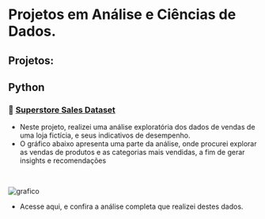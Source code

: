 # Projetos em Análise e Ciências de Dados.
## Projetos:
## Python 
### 🔗 <a href = 'https://github.com/diegodamascenos/superstore_sales'>Superstore Sales Dataset</a> <br>
- Neste projeto, realizei uma análise exploratória dos dados de vendas de uma loja fictícia, e seus indicativos de desempenho.
- O gráfico abaixo apresenta uma parte da análise, onde procurei explorar as vendas de produtos e as categorias mais vendidas, a fim de gerar insights e recomendações 
<br>

![grafico](https://github.com/user-attachments/assets/742d16d8-06a4-4766-8f6f-57994df2a4f3)

- Acesse aqui, e confira a análise completa que realizei destes dados.
